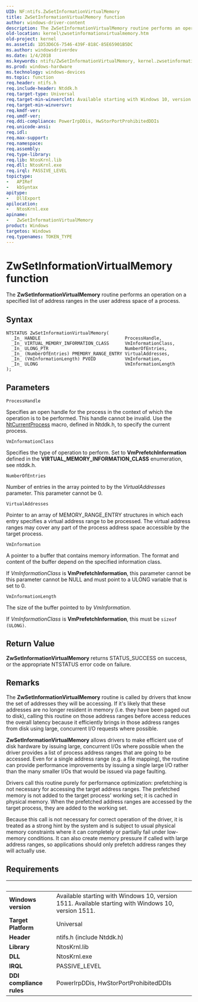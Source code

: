 ```yaml
---
UID: NF:ntifs.ZwSetInformationVirtualMemory
title: ZwSetInformationVirtualMemory function
author: windows-driver-content
description: The ZwSetInformationVirtualMemory routine performs an operation on a specified list of address ranges in the user address space of a process.
old-location: kernel\zwsetinformationvirtualmemory.htm
old-project: kernel
ms.assetid: 1D53D6C6-7546-439F-818C-85E65901B5DC
ms.author: windowsdriverdev
ms.date: 1/4/2018
ms.keywords: ntifs/ZwSetInformationVirtualMemory, kernel.zwsetinformationvirtualmemory, ZwSetInformationVirtualMemory routine [Kernel-Mode Driver Architecture], ZwSetInformationVirtualMemory
ms.prod: windows-hardware
ms.technology: windows-devices
ms.topic: function
req.header: ntifs.h
req.include-header: Ntddk.h
req.target-type: Universal
req.target-min-winverclnt: Available starting with Windows 10, version 1511.
req.target-min-winversvr: 
req.kmdf-ver: 
req.umdf-ver: 
req.ddi-compliance: PowerIrpDDis, HwStorPortProhibitedDDIs
req.unicode-ansi: 
req.idl: 
req.max-support: 
req.namespace: 
req.assembly: 
req.type-library: 
req.lib: NtosKrnl.lib
req.dll: NtosKrnl.exe
req.irql: PASSIVE_LEVEL
topictype:
-	APIRef
-	kbSyntax
apitype:
-	DllExport
apilocation:
-	NtosKrnl.exe
apiname:
-	ZwSetInformationVirtualMemory
product: Windows
targetos: Windows
req.typenames: TOKEN_TYPE
---
```



# ZwSetInformationVirtualMemory function
The <b>ZwSetInformationVirtualMemory</b> routine performs an operation on a specified list of address ranges in the user address space of a process.

## Syntax

````
NTSTATUS ZwSetInformationVirtualMemory(
  _In_ HANDLE                                ProcessHandle,
  _In_ VIRTUAL_MEMORY_INFORMATION_CLASS      VmInformationClass,
  _In_ ULONG_PTR                             NumberOfEntries,
  _In_ (NumberOfEntries) PMEMORY_RANGE_ENTRY VirtualAddresses,
  _In_ (VmInformationLength) PVOID           VmInformation,
  _In_ ULONG                                 VmInformationLength
);
````

## Parameters

`ProcessHandle`

Specifies an open handle for the process in the context of which the operation is to be performed. This handle cannot be invalid. Use the <a href="https://msdn.microsoft.com/library/windows/hardware/ff556482">NtCurrentProcess</a> macro, defined in Ntddk.h, to specify the current process.

`VmInformationClass`

Specifies the type of operation to perform. Set to  <b>VmPrefetchInformation</b> defined in the <b>VIRTUAL_MEMORY_INFORMATION_CLASS</b> enumeration, see ntddk.h.

`NumberOfEntries`

Number of entries in the array pointed to by the <i>VirtualAddresses</i> parameter. This parameter cannot be 0.

`VirtualAddresses`

Pointer to an array of MEMORY_RANGE_ENTRY structures in which each entry specifies a virtual address range to be processed. The virtual address ranges may cover any part of the process address space accessible by the target process.

`VmInformation`

A pointer to a buffer that contains memory information.
                    The format and content of the buffer depend on the
                    specified information class.


If <i>VmInformationClass</i> is  <b>VmPrefetchInformation</b>, this parameter cannot be this parameter cannot be NULL and must point to a ULONG variable that is set to 0.

`VmInformationLength`

The size of the buffer pointed to by  <i>VmInformation</i>. 

If <i>VmInformationClass</i> is <b>VmPrefetchInformation</b>, this must be <code>sizeof (ULONG)</code>.


## Return Value

<b>ZwSetInformationVirtualMemory</b> returns STATUS_SUCCESS on success, or the appropriate NTSTATUS error code on failure.

## Remarks

The <b>ZwSetInformationVirtualMemory</b> routine is called by drivers that know the set of addresses they will be accessing. If it's likely that these addresses are no longer resident in memory (i.e. they have been paged out to disk), calling this routine on those address ranges before access reduces the overall latency because it efficiently brings in those address ranges from disk using large, concurrent I/O requests where possible.



<b>ZwSetInformationVirtualMemory</b> allows drivers to make efficient use of disk hardware by issuing large, concurrent I/Os where possible when the driver provides a list of process address ranges that are going to be accessed. Even for a single address range (e.g. a file mapping), the routine can provide performance improvements by issuing a single large I/O rather than the many smaller I/Os that would be issued via page faulting.



Drivers call this routine  purely for performance optimization: prefetching is not necessary for accessing the target address ranges. The prefetched memory is not added to the target process' working set; it is cached in physical memory. When the prefetched address ranges are accessed by the target process, they are added to the working set.



Because this call is  not necessary for correct operation of the driver, it is treated as a strong hint by the system and is subject to usual physical memory constraints where it can completely or partially fail under low-memory conditions. It can also create memory pressure if called with large address ranges, so applications should only prefetch address ranges they will actually use.

## Requirements
| &nbsp; | &nbsp; |
| ---- |:---- |
| **Windows version** | Available starting with Windows 10, version 1511. Available starting with Windows 10, version 1511. |
| **Target Platform** | Universal |
| **Header** | ntifs.h (include Ntddk.h) |
| **Library** | NtosKrnl.lib |
| **DLL** | NtosKrnl.exe |
| **IRQL** | PASSIVE_LEVEL |
| **DDI compliance rules** | PowerIrpDDis, HwStorPortProhibitedDDIs |